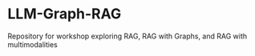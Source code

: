 # LLM-Graph-RAG
Repository for workshop exploring RAG, RAG with Graphs, and RAG with multimodalities
